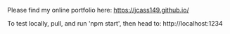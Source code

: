 Please find my online portfolio here: https://jcass149.github.io/

To test locally, pull, and run 'npm start', then head to: http://localhost:1234
